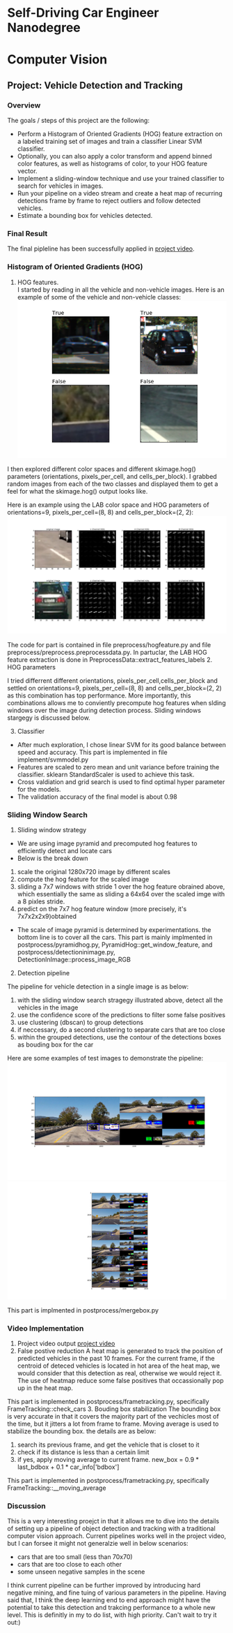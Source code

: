 # Self-Driving Car Engineer Nanodegree
# Computer Vision
## Project: Vehicle Detection and Tracking

### Overview
The goals / steps of this project are the following:  

* Perform a Histogram of Oriented Gradients (HOG) feature extraction on a labeled training set of images and train a classifier Linear SVM classifier.
* Optionally, you can also apply a color transform and append binned color features, as well as histograms of color, to your HOG feature vector.  
* Implement a sliding-window technique and use your trained classifier to search for vehicles in images. 
* Run your pipeline on a video stream and create a heat map of recurring detections frame by frame to reject outliers and follow detected vehicles.
* Estimate a bounding box for vehicles detected.


### Final Result

The final pipleline has been successfully applied in [project video](https://youtu.be/5JIlVY1FgCk).  


### Histogram of Oriented Gradients (HOG)

1. HOG features.  
I started by reading in all the vehicle and non-vehicle images. Here is an example of some of the vehicle and non-vehicle classes:
![Training Samples](https://github.com/LevinJ/Vehicle-Detection-and-Tracking/blob/master/output_images/training_samples.png)

I then explored different color spaces and different skimage.hog() parameters (orientations, pixels_per_cell, and cells_per_block). I grabbed random images from each of the two classes and displayed them to get a feel for what the skimage.hog() output looks like.  

Here is an example using the LAB color space and HOG parameters of orientations=9, pixels_per_cell=(8, 8) and cells_per_block=(2, 2):  
![HOG Features](https://github.com/LevinJ/Vehicle-Detection-and-Tracking/blob/master/output_images/hog_features.png)



The code for part is contained in file preprocess/hogfeature.py and file preprocess/preprocess.preprocessdata.py. In partuclar, the LAB HOG feature extraction is done in PreprocessData::extract_features_labels
2. HOG parameters  

I tried differrent different orientations, pixels_per_cell,cells_per_block and settled on orientations=9, pixels_per_cell=(8, 8) and cells_per_block=(2, 2) as this combination has top performance. More importantly, this combinations allows me to conviently precompute hog features when slding windows over the image during detection process. Sliding windows stargegy is discussed below.


3. Classifier 

* After much exploration, I chose linear SVM for its good balance between speed and accuracy. This part is implemented in file implement/svmmodel.py  
* Features are scaled to zero mean and unit variance before training the classifier. sklearn StandardScaler is used to achieve this task.  
* Cross valdiation and grid search is used to find optimal hyper parameter for the models.  
* The validation accuracy of the final model is about 0.98 

### Sliding Window Search
1. Sliding window strategy
* We are using image pyramid and precomputed hog features to efficiently detect and locate cars
* Below is the break down
 1) scale the original 1280x720 image by different scales
 2) compute the hog feature for the scaled image
 3) sliding a 7x7 windows with stride 1 over the hog feature obrained above, which essentially the same as sliding a 64x64 over the scaled imge with a 8 pixles stride.
 4) predict on the 7x7 hog feature window (more precisely, it's 7x7x2x2x9)obtained
* The scale of image pyramid is determined by experimentations. the bottom line is to cover all the cars.
This part is mainly implmented in postprocess/pyramidhog.py, PyramidHog::get_window_feature, and postprocess/detectioninimage.py, DetectionInImage::process_image_RGB

2. Detection pipeline

The pipeline for vehicle detection in a single image is as below:
 1) with the sliding window search stragegy illustrated above, detect all the vehicles in the image
 2) use the confidence score of the predictions to filter some false positives
 3) use clustering (dbscan) to group detections
 4) if neccessary, do a second clustering to separate cars that are too close
 5) within the grouped detections, use the contour of the detections boxes as bouding box for the car

Here are some examples of test images to demonstrate the pipeline:
![Detection Pipleline](https://github.com/LevinJ/Vehicle-Detection-and-Tracking/blob/master/output_images/img_pipeline_1.png)
![Detection Pipleline](https://github.com/LevinJ/Vehicle-Detection-and-Tracking/blob/master/output_images/img_pipeline_2.png)

This part is implmented in postprocess/mergebox.py

### Video Implementation
1. Project video output
[project video](https://youtu.be/5JIlVY1FgCk)
2. False postive reduction
A heat map is generated to track the position of predicted vehicles in the past 10 frames. For the current frame, if the centroid of deteced vehicles is located in hot area of the heat map, we would consider that this detection as real, otherwise we would reject it. The use of heatmap reduce some false positives that occassionally pop up in the heat map.

This part is implemented in postprocess/frametracking.py, specifically FrameTracking::check_cars
3. Bouding box stabilization
The bounding box is very accurate in that it covers the majority part of the vechicles most of the time, but it jitters a lot from frame to frame. Moving average is used to stabilize the bounding box. the details are as below:
1. search its previous frame, and get the vehicle that is closet to it
2. check if its distance is less than a certain limit
3. if yes, apply moving average to current frame. new_box = 0.9 * last_bdbox + 0.1 * car_info['bdbox']

This part is implemented in postprocess/frametracking.py, specifically FrameTracking::__moving_average

### Discussion

This is a very interesting proejct in that it allows me to dive into the details of setting up a pipeline of object detection and tracking with a traditional computer vision approach. Current pipelines works well in the project video, but I can forsee it might not generalzie well in below scenarios:
* cars that are too small (less than 70x70)
* cars that are too close to each other
* some unseen negative samples in the scene

I think current pipeline can be further improved by introducing hard negative mining, and fine tuing of various parameters in the pipeline. Having said that, I think the deep learning end to end approach might have the potential to take this detection and trakcing performance to a whole new level. This is definitly in my to do list, with high priority. Can't wait to try it out:)

